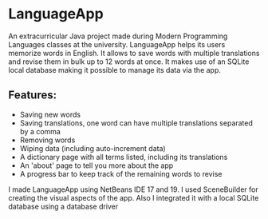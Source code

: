 # LanguageApp
An extracurricular Java project made during Modern Programming Languages classes at the university. LanguageApp helps its users memorize words in English. It allows to save words with multiple translations and revise them in bulk up to 12 words at once. It makes use of an SQLite local database making it possible to manage its data via the app.

## Features:
+ Saving new words
+ Saving translations, one word can have multiple translations separated by a comma
+ Removing words
+ Wiping data (including auto-increment data)
+ A dictionary page with all terms listed, including its translations
+ An 'about' page to tell you more about the app
+ A progress bar to keep track of the remaining words to revise

I made LanguageApp using NetBeans IDE 17 and 19. I used SceneBuilder for creating the visual aspects of the app. Also I integrated it with a local SQLite database using a database driver
